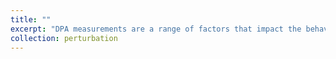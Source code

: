 ```yaml
---
title: ""
excerpt: "DPA measurements are a range of factors that impact the behaviour, architecture, operation and consequences of a data poisoning attack. The following describes the list of measurements for the purpose of DPA characterization.<br/><img src='../images/DPA_Measurements.png'>"
collection: perturbation
---
```

